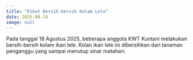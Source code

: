 ```yaml
---
title: "Piket Bersih-bersih Kolam Lele"
date: 2025-08-18
image: null
---
```



Pada tanggal 18 Agustus 2025, beberapa anggota KWT Kuntani melakukan bersih-bersih kolam ikan lele. Kolan ikan lele ini dibersihkan dari tanaman penganggu yang sampai menutup sinar matahari.

